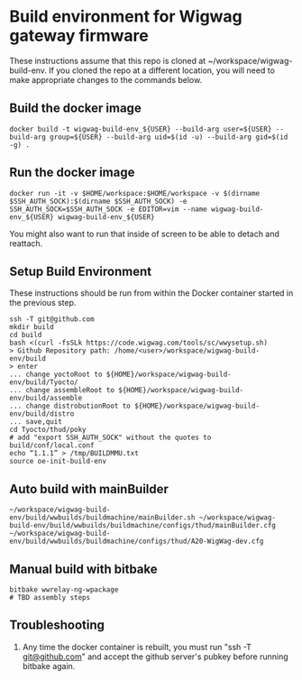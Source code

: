 # Build environment for Wigwag gateway firmware

These instructions assume that this repo is cloned at ~/workspace/wigwag-build-env.  If you cloned the repo at a different location, you will need to make appropriate changes to the commands below.


## Build the docker image

    docker build -t wigwag-build-env_${USER} --build-arg user=${USER} --build-arg group=${USER} --build-arg uid=$(id -u) --build-arg gid=$(id -g) .


## Run the docker image

    docker run -it -v $HOME/workspace:$HOME/workspace -v $(dirname $SSH_AUTH_SOCK):$(dirname $SSH_AUTH_SOCK) -e SSH_AUTH_SOCK=$SSH_AUTH_SOCK -e EDITOR=vim --name wigwag-build-env_${USER} wigwag-build-env_${USER}

You might also want to run that inside of screen to be able to detach and
reattach.

## Setup Build Environment
These instructions should be run from within the Docker container started in the previous step.

    ssh -T git@github.com
    mkdir build
    cd build
    bash <(curl -fsSLk https://code.wigwag.com/tools/sc/wwysetup.sh)
    > Github Repository path: /home/<user>/workspace/wigwag-build-env/build
    > enter
    ... change yoctoRoot to ${HOME}/workspace/wigwag-build-env/build/Tyocto/
    ... change assembleRoot to ${HOME}/workspace/wigwag-build-env/build/assemble
    ... change distrobutionRoot to ${HOME}/workspace/wigwag-build-env/build/distro
    ... save,quit
    cd Tyocto/thud/poky
    # add "export SSH_AUTH_SOCK" without the quotes to build/conf/local.conf
    echo “1.1.1” > /tmp/BUILDMMU.txt
    source oe-init-build-env

## Auto build with mainBuilder
    ~/workspace/wigwag-build-env/build/wwbuilds/buildmachine/mainBuilder.sh ~/workspace/wigwag-build-env/build/wwbuilds/buildmachine/configs/thud/mainBuilder.cfg ~/workspace/wigwag-build-env/build/wwbuilds/buildmachine/configs/thud/A20-WigWag-dev.cfg

## Manual build with bitbake
    bitbake wwrelay-ng-wpackage
    # TBD assembly steps

## Troubleshooting

1.  Any time the docker container is rebuilt, you must run "ssh -T git@github.com" and accept the github server's pubkey before running bitbake again.
